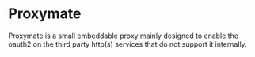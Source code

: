 Proxymate
=========

Proxymate is a small embeddable proxy mainly designed to enable the oauth2 on the third party http(s) services that do not support it internally.

